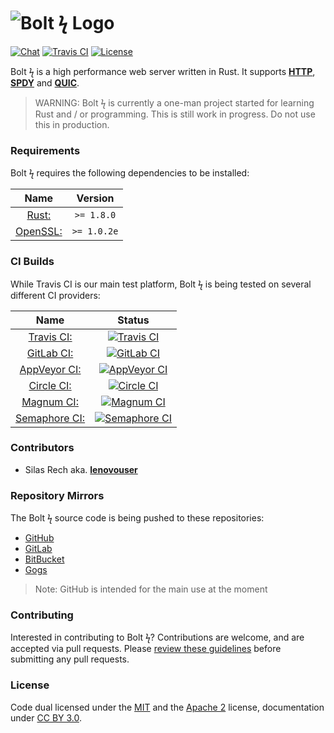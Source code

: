 # ![Bolt ϟ Logo](https://img.minora.io/banner/git/bolt.png)

[![Chat](https://img.shields.io/gitter/room/minora-oss/bolt.svg)](https://gitter.im/minora-oss/bolt)
[![Travis CI](https://img.shields.io/travis/minora-oss/bolt.svg)](https://travis-ci.org/minora-oss/bolt)
[![License](https://img.shields.io/badge/license-MIT%2FApache--2.0-blue.svg)](https://github.com/minora-oss/bolt/blob/master/license/)

Bolt ϟ is a high performance web server written in Rust. It supports **[HTTP](https://wikipedia.org/wiki/HTTP)**, **[SPDY](https://wikipedia.org/wiki/SPDY)** and **[QUIC](https://wikipedia.org/wiki/QUIC)**.

> WARNING: Bolt ϟ is currently a one-man project started for learning Rust and / or programming. This is still work in progress. Do not use this in production.

### Requirements
Bolt ϟ requires the following dependencies to be installed:

|                  Name                 |   Version   |
|:-------------------------------------:|:-----------:|
|  [Rust:](https://www.rust-lang.org/)  | `>= 1.8.0`  |
|  [OpenSSL:](https://www.openssl.org)  | `>= 1.0.2e` |

### CI Builds

While Travis CI is our main test platform, Bolt ϟ is being tested on several different CI providers:

|                               Name                              |                                                                  Status                                                                      |
|:---------------------------------------------------------------:|:--------------------------------------------------------------------------------------------------------------------------------------------:|
|       [Travis CI:](https://travis-ci.org/minora-oss/bolt)       | [![Travis CI](https://img.shields.io/travis/minora-oss/bolt.svg)](https://travis-ci.org/minora-oss/bolt)                                     |
|     [GitLab CI:](https://gitlab.com/minora-oss/bolt/builds)     | [![GitLab CI](https://gitlab.com/minora-oss/bolt/badges/master/build.svg)](https://gitlab.com/minora-oss/bolt/builds)                        |
| [AppVeyor CI:](https://ci.appveyor.com/project/lenovouser/bolt) | [![AppVeyor CI](https://img.shields.io/appveyor/ci/lenovouser/bolt.svg)](https://ci.appveyor.com/project/lenovouser/bolt)                    |
|       [Circle CI:](https://circleci.com/gh/minora-oss/bolt)     | [![Circle CI](https://img.shields.io/circleci/project/minora-oss/bolt.svg)](https://circleci.com/gh/minora-oss/bolt)                         |
|         [Magnum CI:](https://magnum-ci.com/projects/4187)       | [![Magnum CI](https://img.shields.io/magnumci/ci/c6dd8ceebb561b440c80cb9b5a565bae.svg)](https://magnum-ci.com/projects/4187)                 |
|     [Semaphore CI:](https://semaphoreci.com/lenovouser/bolt)    | [![Semaphore CI](https://semaphoreci.com/api/v1/lenovouser/bolt/branches/master/shields_badge.svg)](https://semaphoreci.com/lenovouser/bolt) |



### Contributors

 * Silas Rech aka. **[lenovouser](https://github.com/lenovouser/)**

### Repository Mirrors

The Bolt ϟ source code is being pushed to these repositories:

 * [GitHub](https://github.com/minora-oss/bolt/)
 * [GitLab](https://gitlab.com/minora-oss/bolt/)
 * [BitBucket](https://bitbucket.org/minora-oss/bolt/)
 * [Gogs](https://try.gogs.io/minora-oss/bolt/)

> Note: GitHub is intended for the main use at the moment

### Contributing

Interested in contributing to Bolt ϟ? Contributions are welcome, and are accepted via pull requests. Please [review these guidelines](https://github.com/minora-oss/bolt/blob/master/contributing.md) before submitting any pull requests.

### License

Code dual licensed under the [MIT](https://github.com/minora-oss/bolt/blob/master/license/mit.md) and the [Apache 2](https://github.com/minora-oss/bolt/blob/master/license/apache.md) license, documentation under [CC BY 3.0](https://creativecommons.org/licenses/by/3.0/).
